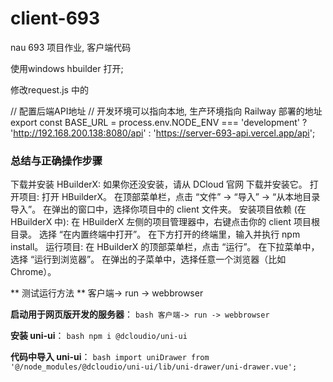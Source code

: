 # client-693
nau 693 项目作业, 客户端代码


使用windows hbuilder 打开;

修改request.js 中的 

// 配置后端API地址
// 开发环境可以指向本地, 生产环境指向 Railway 部署的地址
export const BASE_URL = process.env.NODE_ENV === 'development' 
    ? 'http://192.168.200.138:8080/api' 
    : 'https://server-693-api.vercel.app/api';


### **总结与正确操作步骤**

下载并安装 HBuilderX: 如果你还没安装，请从 DCloud 官网 下载并安装它。
打开项目:
打开 HBuilderX。
在顶部菜单栏，点击 “文件” -> “导入” -> “从本地目录导入”。
在弹出的窗口中，选择你项目中的 client 文件夹。
安装项目依赖 (在 HBuilderX 中):
在 HBuilderX 左侧的项目管理器中，右键点击你的 client 项目根目录。
选择 “在内置终端中打开”。
在下方打开的终端里，输入并执行 npm install。
运行项目:
在 HBuilderX 的顶部菜单栏，点击 “运行”。
在下拉菜单中，选择 “运行到浏览器”。
在弹出的子菜单中，选择任意一个浏览器（比如 Chrome）。

** 测试运行方法 **
客户端-> run -> webbrowser

**启动用于网页版开发的服务器**：
    ```bash
    客户端-> run -> webbrowser
    ```

**安装 uni-ui**：
    ```bash
    npm i @dcloudio/uni-ui
    ```

**代码中导入 uni-ui**：
	```bash
	  import uniDrawer from '@/node_modules/@dcloudio/uni-ui/lib/uni-drawer/uni-drawer.vue';
	```